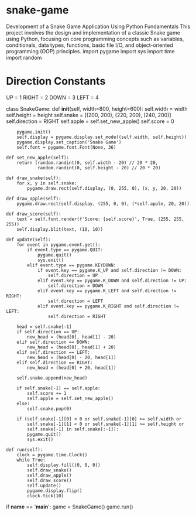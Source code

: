 # snake-game
Development of a Snake Game Application Using Python Fundamentals This project involves the design and implementation of a classic Snake game using Python, focusing on core programming concepts such as variables, conditionals, data types, functions, basic file I/O, and object-oriented programming (OOP) principles. 
import pygame
import sys
import time
import random

# Direction Constants
UP = 1
RIGHT = 2
DOWN = 3
LEFT = 4

class SnakeGame:
    def __init__(self, width=800, height=600):
        self.width = width
        self.height = height
        self.snake = [(200, 200), (220, 200), (240, 200)]
        self.direction = RIGHT
        self.apple = self.set_new_apple()
        self.score = 0

        pygame.init()
        self.display = pygame.display.set_mode((self.width, self.height))
        pygame.display.set_caption('Snake Game')
        self.font = pygame.font.Font(None, 36)

    def set_new_apple(self):
        return (random.randint(0, self.width - 20) // 20 * 20, 
                random.randint(0, self.height - 20) // 20 * 20)

    def draw_snake(self):
        for x, y in self.snake:
            pygame.draw.rect(self.display, (0, 255, 0), (x, y, 20, 20))

    def draw_apple(self):
        pygame.draw.rect(self.display, (255, 0, 0), (*self.apple, 20, 20))

    def draw_score(self):
        text = self.font.render(f'Score: {self.score}', True, (255, 255, 255))
        self.display.blit(text, (10, 10))

    def update(self):
        for event in pygame.event.get():
            if event.type == pygame.QUIT:
                pygame.quit()
                sys.exit()
            elif event.type == pygame.KEYDOWN:
                if event.key == pygame.K_UP and self.direction != DOWN:
                    self.direction = UP
                elif event.key == pygame.K_DOWN and self.direction != UP:
                    self.direction = DOWN
                elif event.key == pygame.K_LEFT and self.direction != RIGHT:
                    self.direction = LEFT
                elif event.key == pygame.K_RIGHT and self.direction != LEFT:
                    self.direction = RIGHT

        head = self.snake[-1]
        if self.direction == UP:
            new_head = (head[0], head[1] - 20)
        elif self.direction == DOWN:
            new_head = (head[0], head[1] + 20)
        elif self.direction == LEFT:
            new_head = (head[0] - 20, head[1])
        elif self.direction == RIGHT:
            new_head = (head[0] + 20, head[1])

        self.snake.append(new_head)

        if self.snake[-1] == self.apple:
            self.score += 1
            self.apple = self.set_new_apple()
        else:
            self.snake.pop(0)

        if (self.snake[-1][0] < 0 or self.snake[-1][0] >= self.width or 
            self.snake[-1][1] < 0 or self.snake[-1][1] >= self.height or 
            self.snake[-1] in self.snake[:-1]):
            pygame.quit()
            sys.exit()

    def run(self):
        clock = pygame.time.Clock()
        while True:
            self.display.fill((0, 0, 0))
            self.draw_snake()
            self.draw_apple()
            self.draw_score()
            self.update()
            pygame.display.flip()
            clock.tick(10)

if __name__ == '__main__':
    game = SnakeGame()
    game.run()
